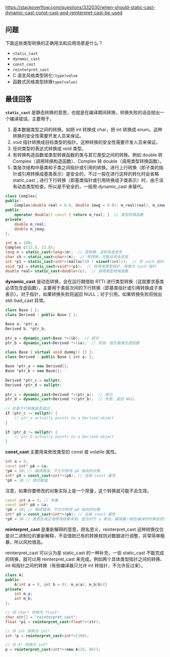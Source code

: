 <https://stackoverflow.com/questions/332030/when-should-static-cast-dynamic-cast-const-cast-and-reinterpret-cast-be-used>

## 问题

下面这些类型转换的正确用法和应用场景是什么？

- `static_cast`
- `dynamic_cast`
- `const_cast`
- `reinterpret_cast`
- C 语言风格类型转化`(type)value`
- 函数式风格类型转换`type(value)`

## 最佳回答

**`static_cast`** 是静态转换的意思，也就是在编译期间转换，转换失败的话会抛出一个编译错误。主要用于，

1. 基本数据类型之间的转换。如把 int 转换成 char，把 int 转换成 enum。这种转换的安全性需要开发人员来保证。
2. void 指针转换成目标类型的指针。这种转换的安全性需要开发人员来保证。
3. 任何类型的表达式转换成 void 类型。
4. 有转换构造函数或类型转换函数的类与其它类型之间的转换。例如 double 转 Complex（调用转换构造函数）、Complex 转 double（调用类型转换函数）。
5. 类层次结构中基类和子类之间指针或引用的转换。进行上行转换（即子类的指针或引用转换成基类表示）是安全的，不过一般在进行这样的转化时会省略 static_cast；进行下行转换（即基类指针或引用转换成子类表示）时，由于没有动态类型检查，所以是不安全的，一般用 dynamic_cast 来替代。

```c++
class Complex{
public:
    Complex(double real = 0.0, double imag = 0.0): m_real(real), m_imag(imag){ }
public:
    operator double() const { return m_real; }  // 类型转换函数
private:
    double m_real;
    double m_imag;
};

int m = 100;
Complex c(12.5, 23.8);
long n = static_cast<long>(m);  // 宽转换，没有信息丢失
char ch = static_cast<char>(m);  // 窄转换，可能会丢失信息
int *p1 = static_cast<int*>(malloc(10 * sizeof(int)));  // 将 void 指针转换为具体类型指针
void *p2 = static_cast<void*>(p1);  // 将具体类型指针，转换为 void 指针
double real= static_cast<double>(c);  // 调用类型转换函数
```

**dynamic_cast** 是动态转换，会在运行期借助 RTTI 进行类型转换（这就要求基类必须包含虚函数），主要用于类层次间的下行转换（即基类指针或引用转换成子类表示）。对于指针，如果转换失败将返回 NULL；对于引用，如果转换失败将抛出 std::bad_cast 异常。

```c++
class Base { };
class Derived : public Base { };
 
Base a, *ptr_a;
Derived b, *ptr_b;
 
ptr_a = dynamic_cast<Base *>(&b);  // 成功
ptr_b = dynamic_cast<Derived *>(&a);  // 失败，因为基类无虚函数
```

```c++
class Base { virtual void dummy() {} };
class Derived : public Base { int a; };
 
Base *ptr_a = new Derived{};
Base *ptr_b = new Base{};
 
Derived *ptr_c = nullptr;
Derived *ptr_d = nullptr;
 
ptr_c = dynamic_cast<Derived *>(ptr_a);  // 成功
ptr_d = dynamic_cast<Derived *>(ptr_b);  // 失败，返回 NULL
 
// 检查下行转换是否成功
if (ptr_c != nullptr) {
	// ptr_a actually points to a Derived object 
}
 
if (ptr_d != nullptr) {
    // ptr_b actually points to a Derived object 
}
```

**const_cast** 主要用来修改类型的 const 或 volatile 属性。

```c++
int a = 5;
const int* pA = &a;
*pA = 10; // 编译错误，不允许修改 pA 指向的对象
int* pX = const_cast<int*>(pA); // 去掉 const 属性
*pX = 10 // 成功赋值
```

注意，如果你要修改的对象实际上是一个常量，这个转换就可能不会生效。

```c++
const int a = 5; // 常量
const int* pA = &a;
*pA = 10; // 编译错误，不允许修改 pA 指向的对象
int* pX = const_cast<int*>(pA); // 去掉 const 属性
*pX = 10 // 是否会真正地修改结果未知，因为对于 a 来说，编译器一般在编译的时候会把它放进常量表中
```

**reinterpret_cast** 是重新解释的意思，顾名思义，reinterpret_cast 这种转换仅仅是对二进制位的重新解释，不会借助已有的转换规则对数据进行调整，非常简单粗暴，所以风险很高。

reinterpret_cast 可以认为是 static_cast 的一种补充，一些 static_cast 不能完成的转换，就可以用 reinterpret_cast 来完成。例如两个具体类型指针之间的转换、int 和指针之间的转换（有些编译器只允许 int 转指针，不允许反过来）。

```c++
class A{
public:
    A(int a = 0, int b = 0): m_a(a), m_b(b){}
private:
    int m_a;
    int m_b;
};

// 将 char* 转换为 float*
char str[] = "reinterpret_cast";
float *p1 = reinterpret_cast<float*>(str);

// 将 int 转换为 int*
int *p = reinterpret_cast<int*>(100);

// 将 A* 转换为 int*
p = reinterpret_cast<int*>(new A(25, 96));
```




